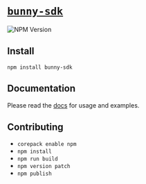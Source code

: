 # [`bunny-sdk`](https://bunny-launcher.com/bunny-sdk/typescript)

![NPM Version](https://img.shields.io/npm/v/bunny-sdk?color=blue)

## Install

```shell
npm install bunny-sdk
```

## Documentation

Please read the [docs](https://bunny-launcher.com/bunny-sdk/typescript) for usage and examples.

## Contributing

- `corepack enable npm`
- `npm install`
- `npm run build`
- `npm version patch`
- `npm publish`
